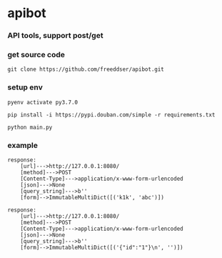 # apibot

### API tools, support post/get

### get source code
    git clone https://github.com/freeddser/apibot.git



### setup env
    pyenv activate py3.7.0
    
    pip install -i https://pypi.douban.com/simple -r requirements.txt 
    
    python main.py 

### example
    response:
        [url]--->http://127.0.0.1:8080/
        [method]--->POST
        [Content-Type]--->application/x-www-form-urlencoded
        [json]--->None
        [query_string]--->b''
        [form]-->ImmutableMultiDict([('k1k', 'abc')])
        
    response:
        [url]--->http://127.0.0.1:8080/
        [method]--->POST
        [Content-Type]--->application/x-www-form-urlencoded
        [json]--->None
        [query_string]--->b''
        [form]-->ImmutableMultiDict([('{"id":"1"}\n', '')])